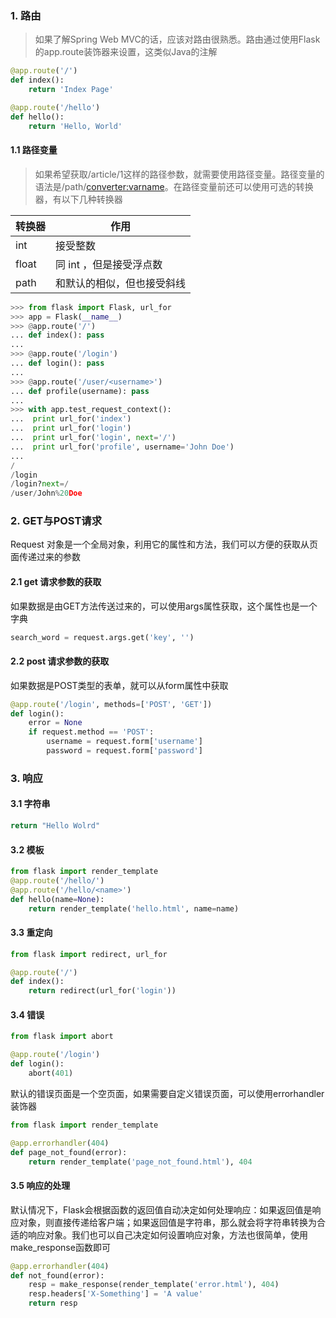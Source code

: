 ### 1. 路由
> 如果了解Spring Web MVC的话，应该对路由很熟悉。路由通过使用Flask的app.route装饰器来设置，这类似Java的注解

```python
@app.route('/')
def index():
    return 'Index Page'

@app.route('/hello')
def hello():
    return 'Hello, World'
```

#### 1.1 路径变量
> 如果希望获取/article/1这样的路径参数，就需要使用路径变量。路径变量的语法是/path/<converter:varname>。在路径变量前还可以使用可选的转换器，有以下几种转换器

| 转换器 | 作用                       |
| ------ | -------------------------- |
| int    | 接受整数                   |
| float  | 同 int ，但是接受浮点数    |
| path   | 和默认的相似，但也接受斜线 |

```python
>>> from flask import Flask, url_for
>>> app = Flask(__name__)
>>> @app.route('/')
... def index(): pass
...
>>> @app.route('/login')
... def login(): pass
...
>>> @app.route('/user/<username>')
... def profile(username): pass
...
>>> with app.test_request_context():
...  print url_for('index')
...  print url_for('login')
...  print url_for('login', next='/')
...  print url_for('profile', username='John Doe')
...
/
/login
/login?next=/
/user/John%20Doe
```

### 2. GET与POST请求
Request 对象是一个全局对象，利用它的属性和方法，我们可以方便的获取从页面传递过来的参数
#### 2.1 get 请求参数的获取
如果数据是由GET方法传送过来的，可以使用args属性获取，这个属性也是一个字典

```python
search_word = request.args.get('key', '')
```
#### 2.2 post 请求参数的获取
如果数据是POST类型的表单，就可以从form属性中获取
```python
@app.route('/login', methods=['POST', 'GET'])
def login():
    error = None
    if request.method == 'POST':
        username = request.form['username']
        password = request.form['password']
```
### 3. 响应
#### 3.1 字符串
```python
return "Hello Wolrd"
```
#### 3.2 模板
```python
from flask import render_template
@app.route('/hello/')
@app.route('/hello/<name>')
def hello(name=None):
    return render_template('hello.html', name=name)
```
#### 3.3 重定向
```python
from flask import redirect, url_for

@app.route('/')
def index():
    return redirect(url_for('login'))

```

#### 3.4 错误
```python
from flask import abort

@app.route('/login')
def login():
    abort(401)
```
默认的错误页面是一个空页面，如果需要自定义错误页面，可以使用errorhandler装饰器
```python
from flask import render_template

@app.errorhandler(404)
def page_not_found(error):
    return render_template('page_not_found.html'), 404
```

#### 3.5 响应的处理
默认情况下，Flask会根据函数的返回值自动决定如何处理响应：如果返回值是响应对象，则直接传递给客户端；如果返回值是字符串，那么就会将字符串转换为合适的响应对象。我们也可以自己决定如何设置响应对象，方法也很简单，使用make_response函数即可

```python
@app.errorhandler(404)
def not_found(error):
    resp = make_response(render_template('error.html'), 404)
    resp.headers['X-Something'] = 'A value'
    return resp
```

